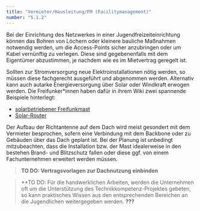 ```yaml
---
title: "Vermieter/Hausleitung/FM (Facilitymanagement)"
number: "5.1.2"
---
```


Bei der Einrichtung des Netzwerkes in einer Jugendfreizeiteinrichtung können das Bohren von Löchern oder kleinere bauliche Maßnahmen notwendig werden, um die Access-Points sicher anzubringen oder um Kabel vernünftig zu verlegen. Diese sind gegebenenfalls mit dem Eigentümer abzustimmen, je nachdem wie es im Mietvertrag geregelt ist.

Sollten zur Stromversorgung neue Elektroinstallationen nötig werden, so müssen diese fachgerecht ausgeführt und abgenommen werden. Alternativ kann auch autarke Energieversorgung über Solar oder Windkraft erwogen werden. Die Freifunker\*innen haben dafür in ihrem Wiki zwei spannende Beispiele hinterlegt:

 * [solarbetriebener Freifunkmast](https://wiki.freifunk.net/Freifunk-Mast)
 * [Solar-Router](https://wiki.freifunk.net/Solar-Router)

Der Aufbau der Richtantenne auf dem Dach wird meist gesondert mit dem Vermieter besprochen, sofern eine Verbindung mit dem Backbone oder zu Gebäuden über das Dach geplant ist. Bei der Planung ist unbedingt mitzubeachten, dass die Installation bzw. der Mast idealerweise in den bestehen Brand- und Blitzschutz fallen oder diese ggf. von einem Fachunternehmen erweitert werden müssen.



> **TO DO: Vertragsvorlagen zur Dachnutzung einbinden**

> **TO DO: Für die handwerklichen Arbeiten, werden die Unternehmen oft um die Unterstützung des Technikkompetenz-Projektes gebeten, so kann praktisches Wissen aus den entsprechenden Bereichen an die Jugendlichen weitergegeben werden. **???**